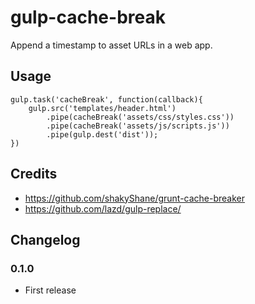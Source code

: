 # gulp-cache-break

Append a timestamp to asset URLs in a web app.

## Usage

    gulp.task('cacheBreak', function(callback){
        gulp.src('templates/header.html')
            .pipe(cacheBreak('assets/css/styles.css'))
            .pipe(cacheBreak('assets/js/scripts.js'))
            .pipe(gulp.dest('dist'));
    })

## Credits

* https://github.com/shakyShane/grunt-cache-breaker
* https://github.com/lazd/gulp-replace/

## Changelog

### 0.1.0

* First release
